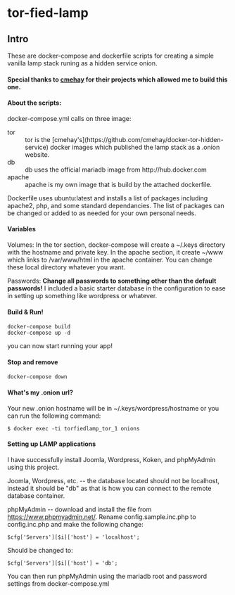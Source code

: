 # tor-fied-lamp
## Intro

These are docker-compose and dockerfile scripts for creating a simple vanilla lamp stack runing as a hidden service onion.

#### Special thanks to [cmehay](https://github.com/cmehay/docker-tor-hidden-service) for their projects which allowed me to build this one.

#### About the scripts:

docker-compose.yml calls on three image:

<dl>
  <dt>tor</dt>
  <dd>tor is the [cmehay's](https://github.com/cmehay/docker-tor-hidden-service) docker images which published the lamp stack as a .onion website.</dd>

  <dt>db</dt>
  <dd>db uses the official mariadb image from http://hub.docker.com</dd>

  <dt>apache</dt>
  <dd>apache is my own image that is build by the attached dockerfile.</dd>
</dl>

Dockerfile uses ubuntu:latest and installs a list of packages including apache2, php, and some standard dependancies. The list of packages can be changed or added to as needed for your own personal needs.

#### Variables

Volumes: In the tor section, docker-compose will create a ~/.keys directory with the hostname and private key.  In the apache section, it create ~/www which links to /var/www/html in the apache container. You can change these local directory whatever you want.

Passwords: **Change all passwords to something other than the default passwords!** I included a basic starter database in the configuration to ease in setting up something like wordpress or whatever.

#### Build & Run!

```
docker-compose build
docker-compose up -d
```
you can now start running your app!

#### Stop and remove

```
docker-compose down
```

#### What's my .onion url?

Your new .onion hostname will be in ~/.keys/wordpress/hostname or you can run the following command:

```
$ docker exec -ti torfiedlamp_tor_1 onions
```

#### Setting up LAMP applications

I have successfully install Joomla, Wordpress, Koken, and phpMyAdmin using this project.

Joomla, Wordpress, etc. -- the database located should not be localhost, instead it should be "db" as that is how you can connect to the remote database container.

phpMyAdmin -- download and install the file from https://www.phpmyadmin.net/. Rename config.sample.inc.php to config.inc.php and make the following change:

```
$cfg['Servers'][$i]['host'] = 'localhost';
```

Should be changed to:

```
$cfg['Servers'][$i]['host'] = 'db';
```

You can then run phpMyAdmin using the mariadb root and password settings from docker-compose.yml
